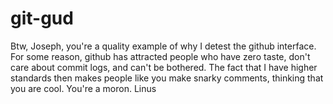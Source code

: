 # git-gud
 Btw, Joseph, you're a quality example of why I detest the github  interface. For some reason, github has attracted people who have zero  taste, don't care about commit logs, and can't be bothered.  The fact that I have higher standards then makes people like you make  snarky comments, thinking that you are cool.  You're a moron.  Linus
